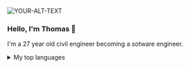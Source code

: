 <picture>
 <source media="(prefers-color-scheme: dark)" srcset="https://www.nasa.gov/sites/default/files/images/712130main_8246931247_e60f3c09fb_o.jpg">
 <source media="(prefers-color-scheme: light)" srcset="https://www.nasa.gov/sites/default/files/images/712130main_8246931247_e60f3c09fb_o.jpg">
 <img alt="YOUR-ALT-TEXT" src="YOUR-DEFAULT-IMAGE">
</picture>

### Hello, I'm Thomas 👋

I'm a 27 year old civil engineer becoming a sotware engineer.
<details>
<summary>My top languages</summary>

| Rank | Languages   |
|-----:|-------------|
|     1| Ruby        |
|     2| Python      |
|     3| Javascript  |

</details>


<!--
**tcosse/tcosse** is a ✨ _special_ ✨ repository because its `README.md` (this file) appears on your GitHub profile.

Here are some ideas to get you started:

- 🔭 I’m currently working on ...
- 🌱 I’m currently learning ...
- 👯 I’m looking to collaborate on ...
- 🤔 I’m looking for help with ...
- 💬 Ask me about ...
- 📫 How to reach me: ...
- 😄 Pronouns: ...
- ⚡ Fun fact: ...
-->



